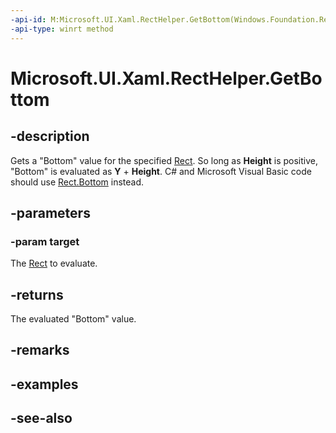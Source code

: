 ```yaml
---
-api-id: M:Microsoft.UI.Xaml.RectHelper.GetBottom(Windows.Foundation.Rect)
-api-type: winrt method
---
```


<!-- Method syntax
public float GetBottom(Windows.Foundation.Rect target)
-->

# Microsoft.UI.Xaml.RectHelper.GetBottom

## -description

Gets a "Bottom" value for the specified [Rect](/uwp/api/windows.foundation.rect). So long as **Height** is positive, "Bottom" is evaluated as **Y** + **Height**. C# and Microsoft Visual Basic code should use [Rect.Bottom](/dotnet/api/windows.foundation.rect.bottom?view=dotnet-uwp-10.0&preserve-view=true) instead.

## -parameters

### -param target

The [Rect](/uwp/api/windows.foundation.rect) to evaluate.

## -returns

The evaluated "Bottom" value.

## -remarks

## -examples

## -see-also
